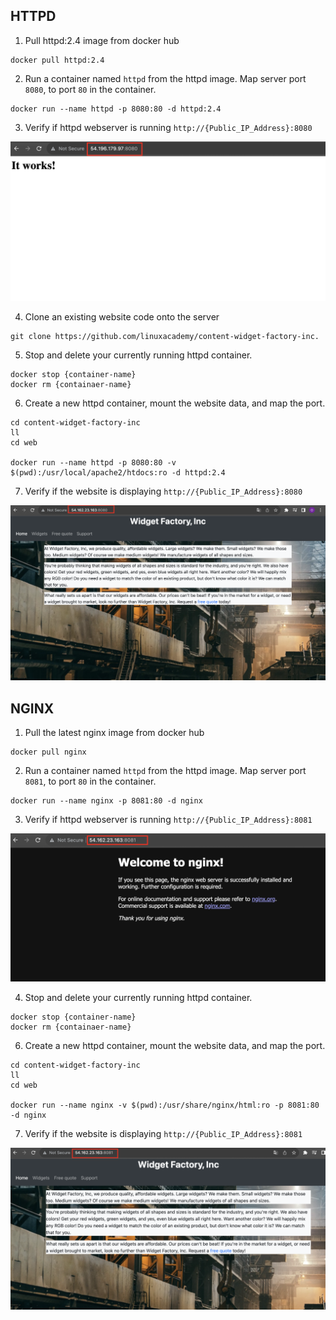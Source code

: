## HTTPD

1. Pull httpd:2.4 image from docker hub
```
docker pull httpd:2.4
```

2. Run a container named `httpd` from the httpd image. Map server port `8080`, to port `80` in the container.
```
docker run --name httpd -p 8080:80 -d httpd:2.4
```

3. Verify if httpd webserver is running
`http://{Public_IP_Address}:8080`

![](./img/1.png)

4. Clone an existing website code onto the server
```
git clone https://github.com/linuxacademy/content-widget-factory-inc.
```

5. Stop and delete your currently running httpd container.
```
docker stop {container-name}
docker rm {containaer-name}
```

6. Create a new httpd container, mount the website data, and map the port.
```
cd content-widget-factory-inc
ll
cd web

docker run --name httpd -p 8080:80 -v $(pwd):/usr/local/apache2/htdocs:ro -d httpd:2.4
```

7. Verify if the website is displaying
`http://{Public_IP_Address}:8080`

![](./img/2.png)

## NGINX

1. Pull the latest nginx image from docker hub
```
docker pull nginx
```

2. Run a container named `httpd` from the httpd image. Map server port `8081`, to port `80` in the container.
```
docker run --name nginx -p 8081:80 -d nginx
```

3. Verify if httpd webserver is running
`http://{Public_IP_Address}:8081`

![](./img/3.png)

4. Stop and delete your currently running httpd container.
```
docker stop {container-name}
docker rm {containaer-name}
```

6. Create a new httpd container, mount the website data, and map the port.
```
cd content-widget-factory-inc
ll
cd web

docker run --name nginx -v $(pwd):/usr/share/nginx/html:ro -p 8081:80 -d nginx
```

7. Verify if the website is displaying
`http://{Public_IP_Address}:8081`

![](./img/4.png)